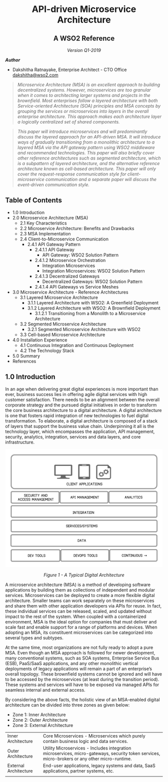 <h1 align="center"> API-driven Microservice Architecture </center></h1>
<h2 align="center"> A WSO2 Reference </center></h2>
<p align="center">
<i>
Version Q1-2019<br/>
</i>
</p>

**_Author_**
+ Dakshitha Ratnayake, Enterprise Architect - CTO Office <dakshitha@wso2.com>


> *Microservice Architecture (MSA) is an excellent approach to building decentralized systems. However, microservices are too granular when it comes to architecting larger systems and projects in the brownfield. Most enterprises follow a layered architecture with both Service-oriented Architecture (SOA) principles and MSA concepts by grouping the services or microservices into layers in the overall enterprise architecture. This approach makes each architecture layer a logically centralized set of shared components.*

> *This paper will introduce microservices and will predominantly discuss the layered approach for an API-driven MSA. It will introduce ways of gradually transitioning from a monolithic architecture to a layered MSA via the API gateway pattern using WSO2 middleware and recommended technologies. This paper will also briefly cover other reference architectures such as segmented architecture, which is a subpattern of layered architecture, and the alternative reference architecture known as cell-based architecture. This paper will only cover the request-response communication style for client-microservice communication and a separate paper will discuss the event-driven communication style.*  

## Table of Contents

- 1.0 Introduction
- 2.0 Microservice Architecture (MSA)	
  - 2.1 Key Characteristics
  - 2.2 Microservice Architecture: Benefits and Drawbacks  	
  - 2.3 MSA Implementation  
  - 2.4 Client-to-Microservice Communication  	
    - 2.4.1 API Gateway Pattern  
      - 2.4.1.1 API Gateway	  
        - API Gateway: WSO2 Solution Pattern  	
      - 2.4.1.2 Microservice Orchestration	  
        - Integration Microservices	  
        - Integration Microservices: WSO2 Solution Pattern  	
      - 2.4.1.3 Decentralized Gateways  	
        - Decentralized Gateways: WSO2 Solution Pattern  	
      - 2.4.1.4 API Gateways vs Service Meshes  	
- 3.0 Microservice Architecture - Reference Architectures	  
  - 3.1 Layered Microservice Architecture  	
    - 3.1.1 Layered Architecture with WSO2: A Greenfield Deployment  	
    - 3.1.2 Layered Architecture with WSO2: A Brownfield Deployment  
      - 3.1.2.1 Transitioning from a Monolith to a Microservice Architecture
  - 3.2 Segmented Microservice Architecture  	
    - 3.2.1 Segmented Microservice Architecture with WSO2  	
  - 3.3 Cell-based Microservice Architecture  	
- 4.0 Installation Experience	  
  - 4.1 Continuous Integration and Continuous Deployment  	
  - 4.2 The Technology Stack  	
- 5.0 Summary	  
- References	

## 1.0 Introduction

In an age when delivering great digital experiences is more important than ever,  business success lies in offering agile digital services with high customer satisfaction. There needs to be an alignment between the overall corporate strategy and the pursued digital initiatives in order to transform the core business architecture to a digital architecture. A digital architecture is one that fosters rapid integration of new technologies to fuel digital transformation. To elaborate, a digital architecture is composed of a stack of layers that support the business value chain. Underpinning it all is the technology layer, which encompasses the application, API management, security, analytics, integration, services and data layers, and core infrastructure.  

![digital_architecture](/media/api_msa_digital_architecture.png)
<p align="center">
<i>
Figure 1 - A Typical Digital Architecture<br/>
</i>
</p>

A microservice architecture (MSA) is a method of developing software applications by building them as collections of independent and modular services. Microservices can be deployed to create a more flexible digital architecture. Smaller teams can work separately on these microservices and share them with other application developers via APIs for reuse. In fact, these individual services can be released, scaled, and updated without impact to the rest of the system. When coupled with a containerized environment, MSA is the ideal option for companies that must deliver and scale fast and enable support for a range of platforms and devices. When adopting an MSA, its constituent microservices can be categorized into several types and subtypes. 

At the same time, most organizations are not fully ready to adopt a pure MSA. Even though an MSA approach is followed for newer development, many conventional systems, such as SOA systems, Enterprise Service Bus (ESB), PaaS/SaaS applications, and any other monolithic vertical deployments of legacy applications will remain a part of an enterprise’s overall topology. These brownfield systems cannot be ignored and will have to be accessed by the microservices (at least during the transition period). These systems and services will have to be exposed via managed APIs for seamless internal and external access. 

By considering the above facts, the holistic view of an MSA-enabled digital architecture can be divided  into three zones as given below:  
- Zone 1: Inner Architecture 
- Zone 2: Outer Architecture 
- Zone 3: External Architecture 

|  |  |
|--|--|
|Inner Architecture|Core Microservices - Microservices which purely contain business logic and data services.|
|Outer Architecture|Utility Microservices - Includes integration microservices, micro-gateways, security token services, micro-brokers or any other micro-runtime.|
|External Architecture|End-user applications, legacy systems and data, SaaS applications, partner systems, etc.|
| | |
